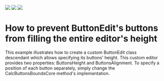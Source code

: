 <!-- default badges list -->
![](https://img.shields.io/endpoint?url=https://codecentral.devexpress.com/api/v1/VersionRange/128621898/13.1.4%2B)
[![](https://img.shields.io/badge/Open_in_DevExpress_Support_Center-FF7200?style=flat-square&logo=DevExpress&logoColor=white)](https://supportcenter.devexpress.com/ticket/details/E2174)
[![](https://img.shields.io/badge/📖_How_to_use_DevExpress_Examples-e9f6fc?style=flat-square)](https://docs.devexpress.com/GeneralInformation/403183)
<!-- default badges end -->
# How to prevent ButtonEdit's buttons from filling the entire editor's height


<p>This example illustrates how to create a custom ButtonEdit class descendant which allows specifying its buttons' height. This custom editor provides two properties: ButtonsHeight and ButtonsAlignment. To specify a position of each button separately, simply change the CalcButtonsBoundsCore method's implementation.</p>

<br/>


